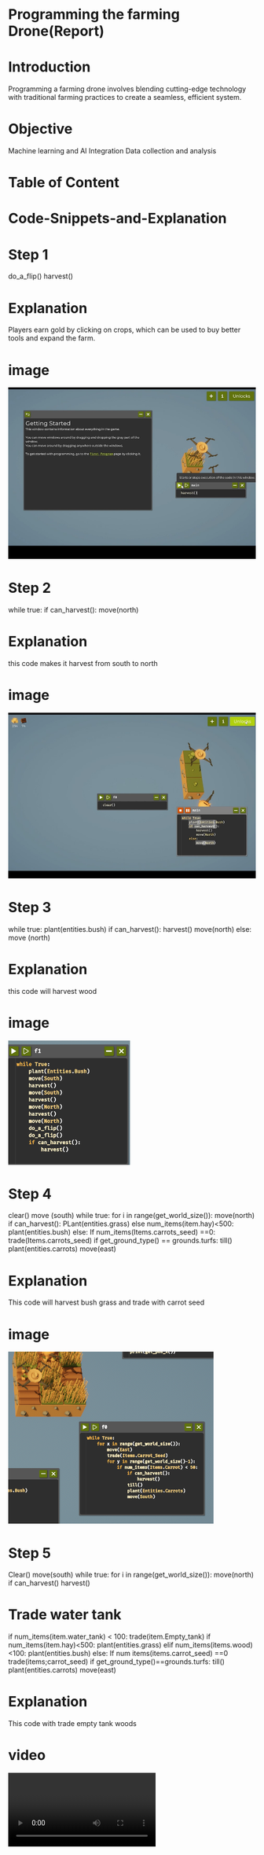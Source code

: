 # Programming the farming Drone(Report)

# Introduction
Programming a farming drone involves blending cutting-edge technology with traditional farming practices to create a seamless, efficient system.

# Objective
Machine learning and AI Integration
Data collection and analysis

# Table of Content


# Code-Snippets-and-Explanation

# Step 1
do_a_flip()
harvest()

# Explanation
Players earn gold by clicking on crops, which can be used to buy better tools and expand the farm.

# image
![img](<step 1 image.jpg>)

# Step 2
while true:
   if can_harvest():
   move(north)

# Explanation 
this code makes it harvest from south to north

# image
![img](<step 2 image.jpg>)

# Step 3
while true:
   plant(entities.bush)
   if can_harvest():
     harvest()
     move(north)
    else:
    move (north)

# Explanation
this code will harvest wood

# image
![img](<Screenshot 2024-11-04 093022.png>)


# Step 4
clear()
move (south)
while true:
   for i in range(get_world_size()):
     move(north)
   if can_harvest():
     PLant(entities.grass)
   else  num_items(item.hay)<500:
    plant(entities.bush)
else:
If num_items(Items.carrots_seed) ==0:
 trade(Items.carrots_seed)
if get_ground_type() == grounds.turfs:
   till()
plant(entities.carrots)
move(east)

# Explanation
This code will harvest bush grass and trade with carrot seed

# image
![img](<Screenshot 2024-11-04 093240.png>)


# Step 5
Clear()
move(south)
while true:
   for i in range(get_world_size()):
    move(north)
    if can_harvest()
       harvest()

# Trade water tank
if num_items(item.water_tank) < 100:
   trade(item.Empty_tank)
if num_items(item.hay)<500:
   plant(entities.grass)
elif num_items(items.wood)<100:
   plant(entities.bush)
else:
If num items(items.carrot_seed) ==0
    trade(items;carrot_seed)
if get_ground_type()==grounds.turfs:
  till()
plant(entities.carrots)
move(east)

# Explanation
This code with trade empty tank woods

# video
<video controls src="video.mp4" title="Title"></video>